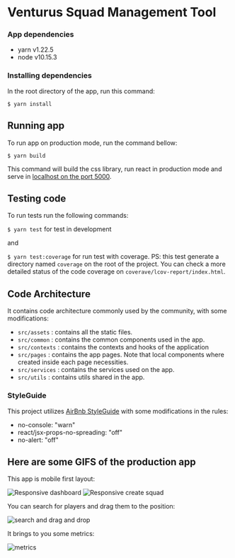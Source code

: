 # Venturus Squad Management Tool

### App dependencies

* yarn v1.22.5
* node v10.15.3

### Installing dependencies 
In the root directory of the app, run this command:

`$ yarn install` 

## Running app

To run app on production mode, run the command bellow:

`$ yarn build`

This command will build the css library, run react in production mode and serve in [localhost on the port 5000](http://localhost:5000).

## Testing code

To run tests run the following commands:

`$ yarn test` for test in development

and

`$ yarn test:coverage` for run test with coverage. PS: this test generate a directory named `coverage` on the root of the project. You can check a more detailed status of the code coverage on `coverave/lcov-report/index.html`.

## Code Architecture

It contains code architecture commonly used by the community, with some modifications:

* `src/assets` : contains all the static files.
* `src/common` : contains the common components used in the app.
* `src/contexts` : contains the contexts and hooks of the application
* `src/pages` : contains the app pages. Note that local components where created inside each page necessities.
* `src/services` : contains the services used on the app.
* `src/utils` : contains utils shared in the app.

### StyleGuide

This project utilizes [AirBnb StyleGuide](https://github.com/airbnb/javascript/tree/master/react) with some modifications in the rules:
* no-console: "warn"
* react/jsx-props-no-spreading: "off"
* no-alert: "off"

## Here are some GIFS of the production app

This app is mobile first layout:

![Responsive dashboard](https://github.com/dmarcogabriel/venturus-squad-management-team/blob/master/assets/responsive.gif?raw=true)
![Responsive create squad](https://github.com/dmarcogabriel/venturus-squad-management-team/blob/master/assets/responsive-2.gif?raw=true)

You can search for players and drag them to the position:

![search and drag and drop](https://github.com/dmarcogabriel/venturus-squad-management-team/blob/master/assets/search-drag-drop.gif?raw=true)

It brings to you some metrics:

![metrics](https://github.com/dmarcogabriel/venturus-squad-management-team/blob/master/assets/screenshot.png?raw=true)


